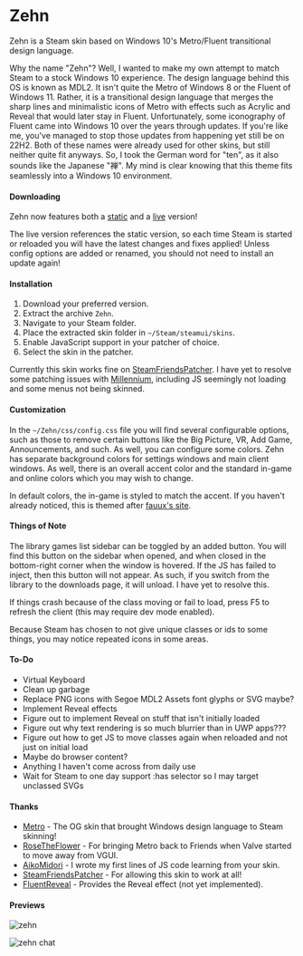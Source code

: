 # Zehn
Zehn is a Steam skin based on Windows 10's Metro/Fluent transitional design language.

Why the name "Zehn"? Well, I wanted to make my own attempt to match Steam to a stock Windows 10 experience. The design language behind this OS is known as MDL2. It isn't quite the Metro of Windows 8 or the Fluent of Windows 11. Rather, it is a transitional design language that merges the sharp lines and minimalistic icons of Metro with effects such as Acrylic and Reveal that would later stay in Fluent. Unfortunately, some iconography of Fluent came into Windows 10 over the years through updates. If you're like me, you've managed to stop those updates from happening yet still be on 22H2. Both of these names were already used for other skins, but still neither quite fit anyways. So, I took the German word for "ten", as it also sounds like the Japanese "禅". My mind is clear knowing that this theme fits seamlessly into a Windows 10 environment.

#### Downloading
Zehn now features both a [static](https://github.com/yurisuika/Zehn/archive/refs/heads/master.zip) and a [live](https://github.com/yurisuika/Zehn/archive/refs/heads/live.zip) version!

The live version references the static version, so each time Steam is started or reloaded you will have the latest changes and fixes applied! Unless config options are added or renamed, you should not need to install an update again!

#### Installation
1. Download your preferred version.
2. Extract the archive `Zehn`.
3. Navigate to your Steam folder.
4. Place the extracted skin folder in `~/Steam/steamui/skins`.
5. Enable JavaScript support in your patcher of choice.
6. Select the skin in the patcher.

Currently this skin works fine on [SteamFriendsPatcher](https://github.com/PhantomGamers/SFP/releases). I have yet to resolve some patching issues with [Millennium](https://github.com/ShadowMonster99/millennium-steam-patcher/releases), including JS seemingly not loading and some menus not being skinned.

#### Customization
In the `~/Zehn/css/config.css` file you will find several configurable options, such as those to remove certain buttons like the Big Picture, VR, Add Game, Announcements, and such. As well, you can configure some colors. Zehn has separate background colors for settings windows and main client windows. As well, there is an overall accent color and the standard in-game and online colors which you may wish to change.

In default colors, the in-game is styled to match the accent. If you haven't already noticed, this is themed after [fauux's site](https://fauux.neocities.org/).

#### Things of Note
The library games list sidebar can be toggled by an added button. You will find this button on the sidebar when opened, and when closed in the bottom-right corner when the window is hovered. If the JS has failed to inject, then this button will not appear. As such, if you switch from the library to the downloads page, it will unload. I have yet to resolve this.

If things crash because of the class moving or fail to load, press F5 to refresh the client (this may require dev mode enabled).

Because Steam has chosen to not give unique classes or ids to some things, you may notice repeated icons in some areas.

#### To-Do
- Virtual Keyboard
- Clean up garbage
- Replace PNG icons with Segoe MDL2 Assets font glyphs or SVG maybe?
- Implement Reveal effects
- Figure out to implement Reveal on stuff that isn't initially loaded
- Figure out why text rendering is so much blurrier than in UWP apps???
- Figure out how to get JS to move classes again when reloaded and not just on initial load
- Maybe do browser content?
- Anything I haven't come across from daily use
- Wait for Steam to one day support :has selector so I may target unclassed SVGs

#### Thanks
- [Metro](https://steamcommunity.com/groups/metroskin) - The OG skin that brought Windows design language to Steam skinning!
- [RoseTheFlower](https://github.com/RoseTheFlower/MetroSteam) - For bringing Metro back to Friends when Valve started to move away from VGUI.
- [AikoMidori](https://github.com/AikoMidori/SteamSkins) - I wrote my first lines of JS code learning from your skin.
- [SteamFriendsPatcher](https://github.com/PhantomGamers/SFP/releases) - For allowing this skin to work at all!
- [FluentReveal](https://github.com/aleversn/FluentReveal) - Provides the Reveal effect (not yet implemented).

#### Previews
![zehn](https://cdn.discordapp.com/attachments/729991202778251317/1169769999368462338/zehn.png)

![zehn chat](https://cdn.discordapp.com/attachments/729991202778251317/1128813573045506198/zehn-chat.gif)